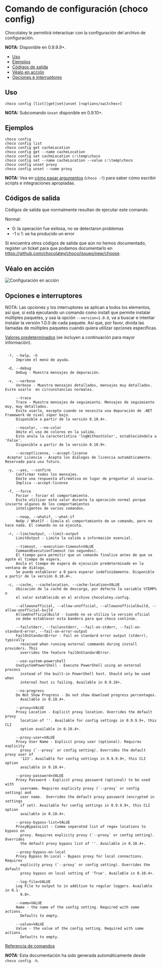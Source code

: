 ﻿<!-- This file is automatically generated based on output from https://github.com/chocolatey/choco/tree/stable/src/chocolatey/infrastructure.app/commands/ChocolateyConfigCommand.cs using https://github.com/chocolatey/choco/tree/stable/GenerateDocs.ps1. Contributions are welcome at the original location(s). If the file is not found, it is not part of the open source edition of Chocolatey or the name of the file is different. -->

# Comando de configuración (choco config)

Chocolatey le permitirá interactuar con la configuración del archivo de configuración.

**NOTA:** Disponible en 0.9.9.9+.

<!-- TOC -->

- [Uso](#usage)
- [Ejemplos](#examples)
- [Códigos de salida](#exit-codes)
- [Véalo en acción](#see-it-in-action)
- [Opciones e interruptores](#options-and-switches)

<!-- /TOC -->

## Uso

    choco config [list]|get|set|unset [<options/switches>]

**NOTA:** Subcomando `Unset` disponible en 0.9.10+.

## Ejemplos

    choco config
    choco config list
    choco config get cacheLocation
    choco config get --name cacheLocation
    choco config set cacheLocation c:\temp\choco
    choco config set --name cacheLocation --value c:\temp\choco
    choco config unset proxy
    choco config unset --name proxy

**NOTA:** Vea en [cómo pasar argumentos](CommandsReference#how-to-pass-options--switches) (`choco -?`) para saber cómo
 escribir scripts e integraciones apropiadas.


## Códigos de salida

Códigos de salida que normalmente resultan de ejecutar este comando.

Normal:
 - 0: la operación fue exitosa, no se detectaron problemas
 - -1 o 1: se ha producido un error

Si encuentra otros códigos de salida que aún no hemos documentado, register un ticket para que podamos documentarlo en  https://github.com/chocolatey/choco/issues/new/choose.


## Véalo en acción

![Configuración en acción](https://raw.githubusercontent.com/wiki/chocolatey/choco/images/gifs/choco_config.gif)


## Opciones e interruptores

NOTA: Las opciones y los interruptores se aplican a todos los elementos, así que, si está ejecutando un comando como install que permite instalar múltiples paquetes, y usa la opción `--version=1.0.0`, va a buscar e intentar instalar la versión 1.0.0 de cada paquete. Así que, por favor, divida las llamadas de múltiples paquetes cuando quiera utilizar opciones específicas.

[Valores predeterminados](switches|CommandsReference#default-options-and-switches) (se incluyen a continuación para mayor información).

~~~

 -?, --help, -h
     Imprime el menú de ayuda.

 -d, --debug
     Debug - Muestra mensajes de depuración.

 -v, --verbose
     Verbose - Muestra mensajes detallados, mensajes muy detallados. Evite usarlo  en circunstancias normales.

     --trace
     Trace - Muestra mensajes de seguimiento. Mensajes de seguimiento muy, muy detallados. 
     Evite usarlo, excepto cuando se necesita una depuración de .NET Framework de nivel súper bajo. 
     Disponible a partir de la versión 0.10.4+.

     --nocolor, --no-color
     Omite el uso de colores en la salida. 
     Esto anula la característica 'logWithoutColor', estableciéndola a  'False'. 
     Disponible a partir de la versión 0.10.9+.

     --acceptlicense, --accept-license
 Aceptar Licencia - Acepta los diálogos de licencia automáticamente. Reservado para uso futuro.

 -y, --yes, --confirm
     Confirmar todos los mensajes.
     Emite una respuesta afirmativa en lugar de preguntar al usuario. 
     Implica --accept-license

 -f, --force
     Forzar - forzar el comportamiento. 
     Evite utilizar este valor durante la operación normal porque invierte algunos de los comportamientos
     inteligentes de varios comandos.
 
     --noop, --whatif, --what-if
     NoOp / WhatIf - Simula el comportamiento de un comando, pero no hace nada. El comando no se ejecuta.

 -r, --limitoutput, --limit-output
     LimitOutput - Limita la salida a información esencial.

     --timeout, --execution-timeout=VALUE
     CommandExecutionTimeout (en segundos).
     El tiempo para permitir que un comando finalice antes de que se agote el tiempo de espera. 
     Anula el tiempo de espera de ejecución predeterminado en la ventana de diálogo. 
     Se puede establecer a 0 para esperar indefinidamente. Disponible a partir de la versión 0.10.4+.

 -c, --cache, --cachelocation, --cache-location=VALUE
     Ubicación de la caché de descarga, por defecto la variable %TEMP% o 
     el valor establecido en el archivo chocolatey.config.
     
     --allowunofficial, --allow-unofficial, --allowunofficialbuild, --allow-unofficial-build
     AllowUnofficialBuild - Cuando no se utiliza la versión oficial 
     se debe establecer esta bandera para que choco continúe.

     --failstderr, --failonstderr, --fail-on-stderr, --fail-on-standard-error, --fail-on-error-output
     FailOnStandardError - Fail on standard error output (stderr), typically
       received when running external commands during install providers. This
       overrides the feature failOnStandardError.

     --use-system-powershell
     UseSystemPowerShell - Execute PowerShell using an external process
       instead of the built-in PowerShell host. Should only be used when
       internal host is failing. Available in 0.9.10+.

     --no-progress
     Do Not Show Progress - Do not show download progress percentages.
       Available in 0.10.4+.

     --proxy=VALUE
     Proxy Location - Explicit proxy location. Overrides the default proxy
       location of ''. Available for config settings in 0.9.9.9+, this CLI
       option available in 0.10.4+.

     --proxy-user=VALUE
     Proxy User Name - Explicit proxy user (optional). Requires explicity
       proxy (`--proxy` or config setting). Overrides the default proxy user of
       '123'. Available for config settings in 0.9.9.9+, this CLI option
       available in 0.10.4+.

     --proxy-password=VALUE
     Proxy Password - Explicit proxy password (optional) to be used with
       username. Requires explicity proxy (`--proxy` or config setting) and
       user name.  Overrides the default proxy password (encrypted in settings
       if set). Available for config settings in 0.9.9.9+, this CLI option
       available in 0.10.4+.

     --proxy-bypass-list=VALUE
     ProxyBypassList - Comma separated list of regex locations to bypass on
       proxy. Requires explicity proxy (`--proxy` or config setting). Overrides
       the default proxy bypass list of ''. Available in 0.10.4+.

     --proxy-bypass-on-local
     Proxy Bypass On Local - Bypass proxy for local connections. Requires
       explicity proxy (`--proxy` or config setting). Overrides the default
       proxy bypass on local setting of 'True'. Available in 0.10.4+.

     --log-file=VALUE
     Log File to output to in addition to regular loggers. Available in 0.1-
       0.8+.

     --name=VALUE
     Name - the name of the config setting. Required with some actions.
       Defaults to empty.

     --value=VALUE
     Value - the value of the config setting. Required with some actions.
       Defaults to empty.

~~~

[Referencia de comandos](CommandsReference)


***NOTA:*** Esta documentación ha sido generada automáticamente desde `choco config -h`.

